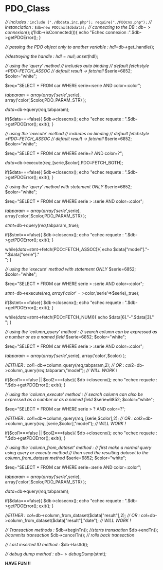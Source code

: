 # PDO_Class

*// includes :*
``
include ("./dbdata.inc.php");
require("./PDOcnx.php");
``
*// instanciation :*
``
$db=new PDOcnx($dbdata);
 ``
*// connecting to the DB :*
$db->connexion();
if(!$db->isConnected()){
	echo "Echec connexion :".$db->getPDOError();
}

*// passing the PDO object only to another variable :*
$hdl=$db->get_handle();

*//destroying the handle :*
$hdl=null;
unset($hdl);

*// using the 'query' method
// includes auto binding
// default fetchstyle =PDO::FETCH_ASSOC
// default result -> fetchall*
$serie=6852;
$color="white";

$req="SELECT * FROM car 
		WHERE serie=:serie AND color=:color";
    
$tabparam=array(
		array('serie',$serie),
    array('color',$color,PDO_PARAM_STR)
);

$data=$db->query($req,$tabparam);

if($data===false){
	$db->closecnx();
	echo "echec requete : ".$db->getPDOError();
	exit();
}

*// using the 'execute' method
// includes no binding
// default fetchstyle =PDO::FETCH_ASSOC
// default result -> fetchall*
$serie=6852;
$color="white";

$req="SELECT * FROM car 
		WHERE serie=? AND color=?";
    
$data=$db->execute($req,[$serie,$color],PDO::FETCH_BOTH);

if($data===false){
	$db->closecnx();
	echo "echec requete : ".$db->getPDOError();
	exit();
}

*// using the 'query' method with statement ONLY*
$serie=6852;
$color="white";

$req="SELECT * FROM car 
		WHERE serie > :serie AND color=:color";
    
$tabparam=array(
		array('serie',$serie),
    array('color',$color,PDO_PARAM_STR)
);

$stmt=$db->query($req,$tabparam,,true);

if($stmt===false){
	$db->closecnx();
	echo "echec requete : ".$db->getPDOError();
	exit();
}

while($data=$stmt->fetch(PDO::FETCH_ASSOC)){
	echo $data["model"]."-".$data["serie"]."<br/>";
}

*// using the 'execute' method with statement ONLY*
$serie=6852;
$color="white";

$req="SELECT * FROM car 
		WHERE serie > :serie AND color=:color";

$stmt=$db->execute($req,array('color'=>$color,'serie'=>$serie),,true);

if($stmt===false){
	$db->closecnx();
	echo "echec requete : ".$db->getPDOError();
	exit();
}

while($data=$stmt->fetch(PDO::FETCH_NUM)){
	echo $data[6]."-".$data[3]."<br/>";
}

*// using the 'column_query' method :
// search column can be expressed as a number or as a named field*
$serie=6852;
$color="white";

$req="SELECT * FROM car 
		WHERE serie > :serie AND color=:color";
    
$tabparam=array(
		array('serie',$serie),
    array('color',$color)
);

*//EITHER :*
$col1=$db->column_query($req,$tabparam,2);
*// OR :*
$col2=$db->column_query($req,$tabparam,"model");
*// WILL WORK !*

if($col1===false || $col2===false){
	$db->closecnx();
	echo "echec requete : ".$db->getPDOError();
	exit();
}

*// using the 'column_execute' method :
// search column can also be expressed as a number or as a named field*
$serie=6852;
$color="white";

$req="SELECT * FROM car 
		WHERE serie > ? AND color=?";

*//EITHER :*
$col1=$db->column_query($req,[$serie,$color],2);
*// OR :*
$col2=$db->column_query($req,[$serie,$color],"model");
*// WILL WORK !*

if($col1===false || $col2===false){
	$db->closecnx();
	echo "echec requete : ".$db->getPDOError();
	exit();
}

*// using the 'column_from_dataset' method :
// first make a normal query using query or execute method
// then send the resulting dataset to the column_from_dataset method*
$serie=6852;
$color="white";

$req="SELECT * FROM car 
		WHERE serie=:serie AND color=:color";
    
$tabparam=array(
		array('serie',$serie),
    array('color',$color,PDO_PARAM_STR)
);

$data=$db->query($req,$tabparam);

if($data===false){
	$db->closecnx();
	echo "echec requete : ".$db->getPDOError();
	exit();
}

*//EITHER :*
$col=$db->column_from_dataset($data["result"],2);
*// OR :*
$col=$db->column_from_dataset($data["result"],"date");
*// WILL WORK !*

*// Transaction methods :*
$db->beginTn(); *//starts transaction*
$db->endTn(); *//commits transaction*
$db->cancelTn(); *// rolls back transaction*

*// Last inserted ID method :*
$db->lastId();

*// debug dump method :*
$db->debugDump($stmt);

**HAVE FUN !!**

